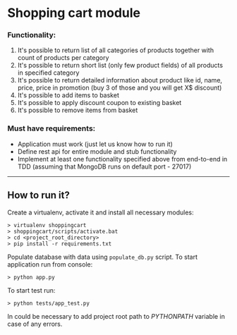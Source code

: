 Shopping cart module
====================

### Functionality:
1. It's possible to return list of all categories of products together with count of products per category
2. It's possible to return short list (only few product fields) of all products in specified category
3. It's possible to return detailed information about product like id, name, price, price in promotion (buy 3 of those and you will get X$ discount)
4. It's possible to add items to basket
5. It's possible to apply discount coupon to existing basket
6. It's possible to remove items from basket
 
### Must have requirements:
* Application must work (just let us know how to run it)
* Define rest api for entire module and stub functionality
* Implement at least one functionality specified above from end-to-end in TDD (assuming that MongoDB runs on default port - 27017)

___

How to run it?
--------------

Create a virtualenv, activate it and install all necessary modules: 

    > virtualenv shoppingcart
    > shoppingcart/scripts/activate.bat
    > cd <project_root_directory>
    > pip install -r requirements.txt

Populate database with data using `populate_db.py` script.
To start application run from console:

    > python app.py
    
To start test run:

    > python tests/app_test.py
    
In could be necessary to add project root path to *PYTHONPATH* variable in case of any errors.

